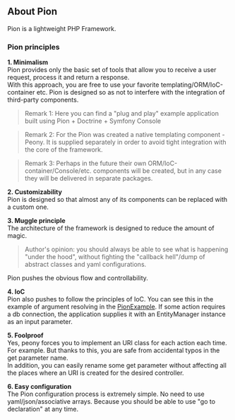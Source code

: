 ## About Pion
Pion is a lightweight PHP Framework.


### Pion principles
**1. Minimalism**<br/>
Pion provides only the basic set of tools that allow you to receive a user request, process it and return a response.<br/>
With this approach, you are free to use your favorite templating/ORM/IoC-container etc. Pion is designed so as not to interfere with the integration of third-party components.

> Remark 1: Here you can find a "plug and play" example application built using Pion + Doctrine + Symfony Console

> Remark 2: For the Pion was created a native templating component - Peony. It is supplied separately in order to avoid tight integration with the core of the framework.

> Remark 3: Perhaps in the future their own ORM/IoC-container/Console/etc. components will be created, but in any case they will be delivered in separate packages.


**2. Customizability**<br/>
Pion is designed so that almost any of its components can be replaced with a custom one.

**3. Muggle principle**<br/>
The architecture of the framework is designed to reduce the amount of magic.
> Author's opinion: you should always be able to see what is happening "under the hood", without fighting the "callback hell"/dump of abstract classes and yaml configurations.<br/>

Pion pushes the obvious flow and controllability.

**4. IoC**<br/>
Pion also pushes to follow the principles of IoC. You can see this in the example of argument resolving in the [PionExample](). If some action requires a db connection, the application supplies it with an EntityManager instance as an input parameter.

**5. Foolproof**<br/>
Yes, peony forces you to implement an URI class for each action each time. For example. But thanks to this, you are safe from accidental typos in the get parameter name.<br/>
In addition, you can easily rename some get parameter without affecting all the places where an URI is created for the desired controller.


**6. Easy configuration**<br/>
The Pion configuration process is extremely simple. No need to use yaml/json/associative arrays. Because you should be able to use "go to declaration" at any time.